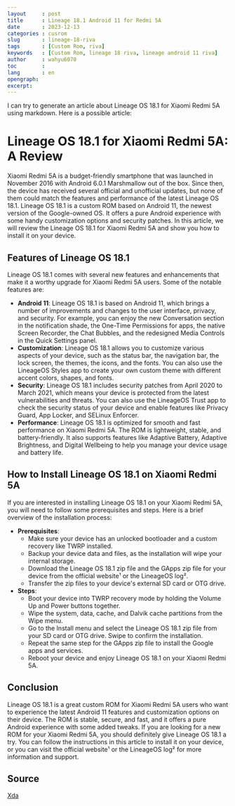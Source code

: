 ```yaml
---
layout     : post
title      : Lineage 18.1 Android 11 for Redmi 5A
date       : 2023-12-13
categories : cusrom
slug       : lineage-18-riva
tags       : [Custom Rom, riva]
keywords   : [Custom Rom, lineage 18 riva, lineage android 11 riva]
author     : wahyu6070
toc        : 
lang       : en
opengraph:
excerpt:
---
```



I can try to generate an article about Lineage OS 18.1 for Xiaomi Redmi 5A using markdown. Here is a possible article:

# Lineage OS 18.1 for Xiaomi Redmi 5A: A Review

Xiaomi Redmi 5A is a budget-friendly smartphone that was launched in November 2016 with Android 6.0.1 Marshmallow out of the box. Since then, the device has received several official and unofficial updates, but none of them could match the features and performance of the latest Lineage OS 18.1. Lineage OS 18.1 is a custom ROM based on Android 11, the newest version of the Google-owned OS. It offers a pure Android experience with some handy customization options and security patches. In this article, we will review the Lineage OS 18.1 for Xiaomi Redmi 5A and show you how to install it on your device.

## Features of Lineage OS 18.1

Lineage OS 18.1 comes with several new features and enhancements that make it a worthy upgrade for Xiaomi Redmi 5A users. Some of the notable features are:

- **Android 11**: Lineage OS 18.1 is based on Android 11, which brings a number of improvements and changes to the user interface, privacy, and security. For example, you can enjoy the new Conversation section in the notification shade, the One-Time Permissions for apps, the native Screen Recorder, the Chat Bubbles, and the redesigned Media Controls in the Quick Settings panel.
- **Customization**: Lineage OS 18.1 allows you to customize various aspects of your device, such as the status bar, the navigation bar, the lock screen, the themes, the icons, and the fonts. You can also use the LineageOS Styles app to create your own custom theme with different accent colors, shapes, and fonts.
- **Security**: Lineage OS 18.1 includes security patches from April 2020 to March 2021, which means your device is protected from the latest vulnerabilities and threats. You can also use the LineageOS Trust app to check the security status of your device and enable features like Privacy Guard, App Locker, and SELinux Enforcer.
- **Performance**: Lineage OS 18.1 is optimized for smooth and fast performance on Xiaomi Redmi 5A. The ROM is lightweight, stable, and battery-friendly. It also supports features like Adaptive Battery, Adaptive Brightness, and Digital Wellbeing to help you manage your device usage and battery life.

## How to Install Lineage OS 18.1 on Xiaomi Redmi 5A

If you are interested in installing Lineage OS 18.1 on your Xiaomi Redmi 5A, you will need to follow some prerequisites and steps. Here is a brief overview of the installation process:

- **Prerequisites**:
    - Make sure your device has an unlocked bootloader and a custom recovery like TWRP installed.
    - Backup your device data and files, as the installation will wipe your internal storage.
    - Download the Lineage OS 18.1 zip file and the GApps zip file for your device from the official website¹ or the LineageOS log².
    - Transfer the zip files to your device's external SD card or OTG drive.
- **Steps**:
    - Boot your device into TWRP recovery mode by holding the Volume Up and Power buttons together.
    - Wipe the system, data, cache, and Dalvik cache partitions from the Wipe menu.
    - Go to the Install menu and select the Lineage OS 18.1 zip file from your SD card or OTG drive. Swipe to confirm the installation.
    - Repeat the same step for the GApps zip file to install the Google apps and services.
    - Reboot your device and enjoy Lineage OS 18.1 on your Xiaomi Redmi 5A.

## Conclusion

Lineage OS 18.1 is a great custom ROM for Xiaomi Redmi 5A users who want to experience the latest Android 11 features and customization options on their device. The ROM is stable, secure, and fast, and it offers a pure Android experience with some added tweaks. If you are looking for a new ROM for your Xiaomi Redmi 5A, you should definitely give Lineage OS 18.1 a try. You can follow the instructions in this article to install it on your device, or you can visit the official website¹ or the LineageOS log² for more information and support.

## Source

[Xda](https://xdaforums.com/t/rom-lineage-os-18-1-redmi-4a-5a-unified-unofficial.4229237/)
